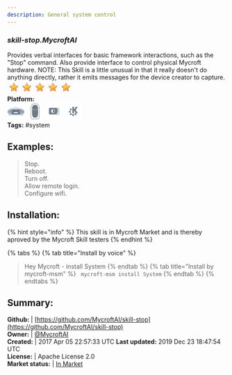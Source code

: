 ```yaml
---
description: General system control
---
```


### _skill-stop.MycroftAI_  
Provides verbal interfaces for basic framework interactions, such as the
"Stop" command.  Also provide interface to control physical Mycroft hardware.
NOTE: This Skill is a little unusual in that it really doesn't do anything
directly, rather it emits messages for the device creator to capture.  
![](../.gitbook/assets/star.png)![](../.gitbook/assets/star.png)![](../.gitbook/assets/star.png)![](../.gitbook/assets/star.png)![](../.gitbook/assets/star.png)  
**Platform:**  
 ![Mark I](../.gitbook/assets/mark-1-icon.png)  ![Mark II](../.gitbook/assets/mark-2-icon.png)  ![Picroft](../.gitbook/assets/picroft-icon.png)  ![plasmoid](../.gitbook/assets/kde.png)   
**Tags:** \#system   
## Examples:  
> Stop.  
> Reboot.  
> Turn off.  
> Allow remote login.  
> Configure wifi.  
  
## Installation:  
{% hint style="info" %}
This skill is in Mycroft Market and is thereby aproved by the Mycroft Skill testers
{% endhint %}
    
{% tabs %}
{% tab title="Install by voice" %}
> Hey Mycroft - install System
{% endtab %}
  {% tab title="Install by mycroft-msm" %}
``` mycroft-msm install System```
{% endtab %}
  {% endtabs %}
    
## Summary:  
**Github:** | [https://github.com/MycroftAI/skill-stop](https://github.com/MycroftAI/skill-stop)  
**Owner:** | [@MycroftAI](https://github.com/MycroftAI)  
**Created:** | 2017 Apr 05 22:57:33 UTC  **Last updated:** 2019 Dec 23 18:47:54 UTC  
**License:** | Apache License 2.0  
**Market status:** | [In Market](https://market.mycroft.ai/skill/mycroft-stop)  
